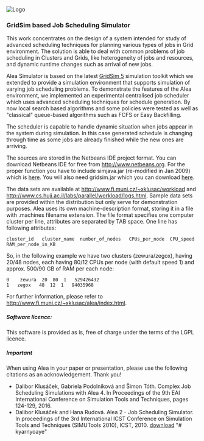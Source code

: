 ![Logo](https://raw.githubusercontent.com/aleasimulator/alea/master/AleaWebConfiguration/web/images/logo1.png)
### GridSim based Job Scheduling Simulator
This work concentrates on the design of a system intended for study of advanced scheduling techniques for planning various types of jobs in Grid environment. The solution is able to deal with common problems of job scheduling in Clusters and Grids, like heterogeneity of jobs and resources, and dynamic runtime changes such as arrival of new jobs.

Alea Simulator is based on the latest [GridSim 5](http://www.cloudbus.org/gridsim/) simulation toolkit which we extended to provide a simulation environment that supports simulation of varying job scheduling problems. To demonstrate the features of the Alea environment, we implemented an experimental centralised job scheduler which uses advanced scheduling techniques for schedule generation. By now local search based algorithms and some policies were tested as well as "classical" queue-based algorithms such as FCFS or Easy Backfilling.

The scheduler is capable to handle dynamic situation when jobs appear in the system during simulation. In this case generated schedule is changing through time as some jobs are already finished while the new ones are arriving.

The sources are stored in the Netbeans IDE project format. You can download Netbeans IDE for free from http://www.netbeans.org.
For the proper function you have to include simjava.jar (re-modified in Jan 2009) which is [here](http://www.fi.muni.cz/~xklusac/alea/download/simjava.jar).
You will also need gridsim.jar which you can download [here](http://www.gridbus.org/gridsim/).

The data sets are available at http://www.fi.muni.cz/~xklusac/workload and http://www.cs.huji.ac.il/labs/parallel/workload/logs.html. Sample data sets are provided within the distribution but only serve for demonstration purposes. Alea uses its own machine-description format, storing it in a file with .machines filename extension. The file format specifies one computer cluster per line, attributes are separated by TAB space. One line has following attributes:

<pre><code>cluster_id   cluster_name  number_of_nodes   CPUs_per_node  CPU_speed   RAM_per_node_in_KB</code></pre>
So, in the following example we have two clusters (zewura/zegox), having 20/48 nodes, each having 80/12 CPUs per node (with default speed 1) and approx. 500/90 GB of RAM per each node:
<pre><code>0	zewura	20	80	1	529426432
1	zegox	48	12	1	94035968 </code></pre>
For further information, please refer to http://www.fi.muni.cz/~xklusac/alea/index.html.

##### Software licence:
This software is provided as is, free of charge under the terms of the LGPL licence. 

##### Important
When using Alea in your paper or presentation, please use the following citations as an acknowledgement. Thank you!
- Dalibor Klusáček, Gabriela Podolníková and Šimon Tóth. Complex Job Scheduling Simulations with Alea 4. In Proceedings of the 9th EAI International Conference on Simulation Tools and Techniques, pages 124-129, 2016. 
- Dalibor Klusáček and Hana Rudová. Alea 2 - Job Scheduling Simulator. In proceedings of the 3rd International ICST Conference on Simulation Tools and Techniques (SIMUTools 2010), ICST, 2010. [download](http://www.fi.muni.cz/~xklusac/pub/alea2.pdf)
"# kyarnyoaye" 
